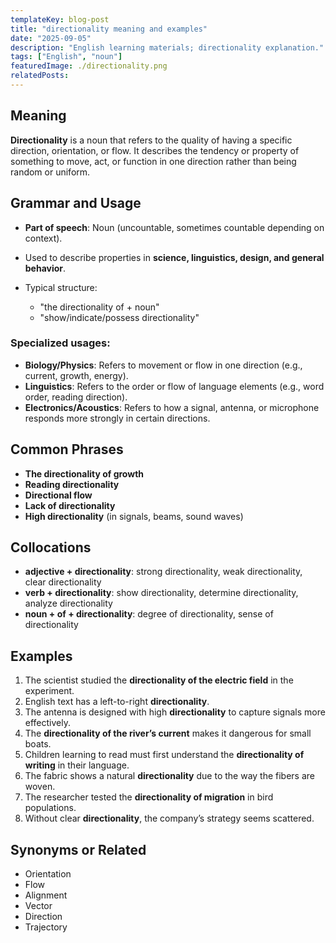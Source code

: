 ```yaml
---
templateKey: blog-post
title: "directionality meaning and examples"
date: "2025-09-05"
description: "English learning materials; directionality explanation."
tags: ["English", "noun"]
featuredImage: ./directionality.png
relatedPosts:
---
```


## Meaning

**Directionality** is a noun that refers to the quality of having a specific direction, orientation, or flow. It describes the tendency or property of something to move, act, or function in one direction rather than being random or uniform.

## Grammar and Usage

- **Part of speech**: Noun (uncountable, sometimes countable depending on context).
- Used to describe properties in **science, linguistics, design, and general behavior**.
- Typical structure:

  - "the directionality of + noun"
  - "show/indicate/possess directionality"

### Specialized usages:

- **Biology/Physics**: Refers to movement or flow in one direction (e.g., current, growth, energy).
- **Linguistics**: Refers to the order or flow of language elements (e.g., word order, reading direction).
- **Electronics/Acoustics**: Refers to how a signal, antenna, or microphone responds more strongly in certain directions.

## Common Phrases

- **The directionality of growth**
- **Reading directionality**
- **Directional flow**
- **Lack of directionality**
- **High directionality** (in signals, beams, sound waves)

## Collocations

- **adjective + directionality**: strong directionality, weak directionality, clear directionality
- **verb + directionality**: show directionality, determine directionality, analyze directionality
- **noun + of + directionality**: degree of directionality, sense of directionality

## Examples

1. The scientist studied the **directionality of the electric field** in the experiment.
2. English text has a left-to-right **directionality**.
3. The antenna is designed with high **directionality** to capture signals more effectively.
4. The **directionality of the river’s current** makes it dangerous for small boats.
5. Children learning to read must first understand the **directionality of writing** in their language.
6. The fabric shows a natural **directionality** due to the way the fibers are woven.
7. The researcher tested the **directionality of migration** in bird populations.
8. Without clear **directionality**, the company’s strategy seems scattered.

## Synonyms or Related

- Orientation
- Flow
- Alignment
- Vector
- Direction
- Trajectory
